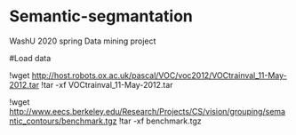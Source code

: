 # Semantic-segmantation

WashU 2020 spring
Data mining project



#Load data

!wget http://host.robots.ox.ac.uk/pascal/VOC/voc2012/VOCtrainval_11-May-2012.tar
!tar -xf VOCtrainval_11-May-2012.tar

!wget http://www.eecs.berkeley.edu/Research/Projects/CS/vision/grouping/semantic_contours/benchmark.tgz
!tar -xf benchmark.tgz
